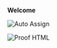 **Welcome**

![Auto Assign](https://github.com/dconco1/demo-repository/actions/workflows/auto-assign.yml/badge.svg)

![Proof HTML](https://github.com/dconco1/demo-repository/actions/workflows/proof-html.yml/badge.svg)
